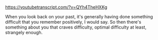 https://youtubetranscript.com/?v=QYh4TheHXKg

 When you look back on your past, it's generally having done something difficult that you remember positively, I would say. So then there's something about you that craves difficulty, optimal difficulty at least, strangely enough.